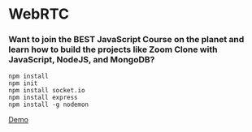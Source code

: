 # WebRTC


### Want to join the BEST JavaScript Course on the planet and learn how to build the projects like Zoom Clone with JavaScript, NodeJS, and MongoDB?
<pre>
<code>npm install
npm init
npm install socket.io
npm install express
npm install -g nodemon</code>
</pre>

[Demo](https://sr-vc.herokuapp.com/65c12045-81ce-455a-8d31-91eeba258e52)
